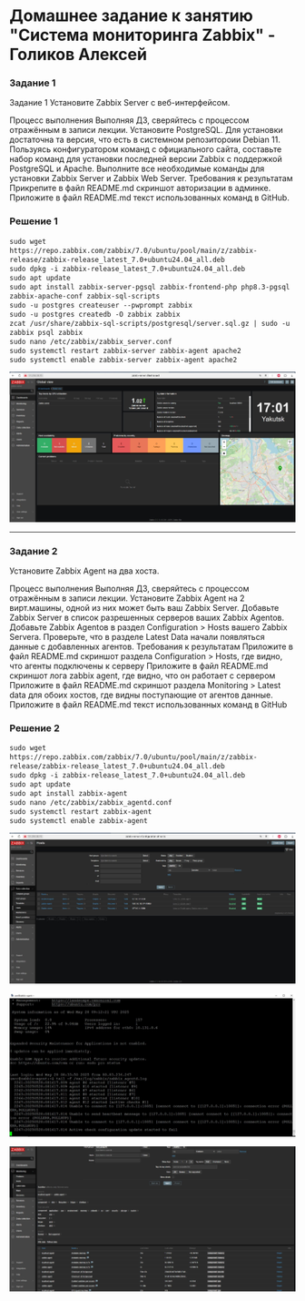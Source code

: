 # Домашнее задание к занятию "Система мониторинга Zabbix" - Голиков Алексей

### Задание 1

Задание 1
Установите Zabbix Server с веб-интерфейсом.

Процесс выполнения
Выполняя ДЗ, сверяйтесь с процессом отражённым в записи лекции.
Установите PostgreSQL. Для установки достаточна та версия, что есть в системном репозитороии Debian 11.
Пользуясь конфигуратором команд с официального сайта, составьте набор команд для установки последней версии Zabbix с поддержкой PostgreSQL и Apache.
Выполните все необходимые команды для установки Zabbix Server и Zabbix Web Server.
Требования к результатам
Прикрепите в файл README.md скриншот авторизации в админке.
Приложите в файл README.md текст использованных команд в GitHub.

### Решение 1

```
sudo wget https://repo.zabbix.com/zabbix/7.0/ubuntu/pool/main/z/zabbix-release/zabbix-release_latest_7.0+ubuntu24.04_all.deb
sudo dpkg -i zabbix-release_latest_7.0+ubuntu24.04_all.deb
sudo apt update 
sudo apt install zabbix-server-pgsql zabbix-frontend-php php8.3-pgsql zabbix-apache-conf zabbix-sql-scripts
sudo -u postgres createuser --pwprompt zabbix
sudo -u postgres createdb -O zabbix zabbix
zcat /usr/share/zabbix-sql-scripts/postgresql/server.sql.gz | sudo -u zabbix psql zabbix
sudo nano /etc/zabbix/zabbix_server.conf
sudo systemctl restart zabbix-server zabbix-agent apache2
sudo systemctl enable zabbix-server zabbix-agent apache2
```

![Сриншот 1](https://github.com/donz-tt/donz-netology-homework/blob/homework_8.2_zabbix/img/HW-8.2-1.jpg)

---

### Задание 2

Установите Zabbix Agent на два хоста.

Процесс выполнения
Выполняя ДЗ, сверяйтесь с процессом отражённым в записи лекции.
Установите Zabbix Agent на 2 вирт.машины, одной из них может быть ваш Zabbix Server.
Добавьте Zabbix Server в список разрешенных серверов ваших Zabbix Agentов.
Добавьте Zabbix Agentов в раздел Configuration > Hosts вашего Zabbix Servera.
Проверьте, что в разделе Latest Data начали появляться данные с добавленных агентов.
Требования к результатам
Приложите в файл README.md скриншот раздела Configuration > Hosts, где видно, что агенты подключены к серверу
Приложите в файл README.md скриншот лога zabbix agent, где видно, что он работает с сервером
Приложите в файл README.md скриншот раздела Monitoring > Latest data для обоих хостов, где видны поступающие от агентов данные.
Приложите в файл README.md текст использованных команд в GitHub

### Решение 2

```
sudo wget https://repo.zabbix.com/zabbix/7.0/ubuntu/pool/main/z/zabbix-release/zabbix-release_latest_7.0+ubuntu24.04_all.deb
sudo dpkg -i zabbix-release_latest_7.0+ubuntu24.04_all.deb
sudo apt update
sudo apt install zabbix-agent
sudo nano /etc/zabbix/zabbix_agentd.conf
sudo systemctl restart zabbix-agent
sudo systemctl enable zabbix-agent
```

![Сриншот 2](https://github.com/donz-tt/donz-netology-homework/blob/homework_8.2_zabbix/img/HW-8.2-2.1.jpg)

![Сриншот 3](https://github.com/donz-tt/donz-netology-homework/blob/homework_8.2_zabbix/img/HW-8.2-2.2.jpg)

![Сриншот 4](https://github.com/donz-tt/donz-netology-homework/blob/homework_8.2_zabbix/img/HW-8.2-2.3.jpg)
